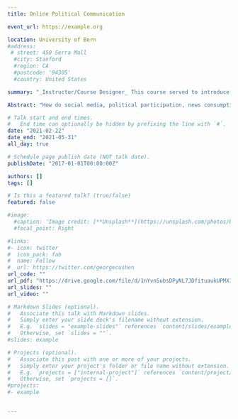 ```yaml
---
title: Online Political Communication

event_url: https://example.org

location: University of Bern
#address:
 # street: 450 Serra Mall
  #city: Stanford
  #region: CA
  #postcode: '94305'
  #country: United States

summary: "_Instructor/Course Designer_ This course served to introduce students to the main discussions taking place in the realm of online political communication. In the design and implementation of this course, I placed focus on using empirical work to provide nuanced answers to current public debates."

Abstract: "How do social media, political participation, news consumption and campaigning come together in the online world? This proseminar addresses this question by providing a comprehensive overview of the current status of research in online communication science, with a focus on political communication. Engaging with a combination of both theoretical and empirical research, studies are discussed in light of contemporary events, linking the development of online communication to more classic forms of political communication. In the proseminar, we seek to engage with pressing questions such as: “How does social media shape the political arena?”, “How do people access and engage with political news online?”, “How has the internet changed political campaigning?”, and “What role do social network sites play in citizen mobilization?”"

# Talk start and end times.
#   End time can optionally be hidden by prefixing the line with `#`.
date: "2021-02-22"
date_end: "2021-05-31"
all_day: true

# Schedule page publish date (NOT talk date).
publishDate: "2017-01-01T00:00:00Z"

authors: []
tags: []

# Is this a featured talk? (true/false)
featured: false

#image:
  #caption: 'Image credit: [**Unsplash**](https://unsplash.com/photos/bzdhc5b3Bxs)'
  #focal_point: Right

#links:
#- icon: twitter
#  icon_pack: fab
#  name: Follow
#  url: https://twitter.com/georgecushen
url_code: ""
url_pdf: "https://drive.google.com/file/d/1nYvnSubsDPyNL7JDfituaukUPMX1jzb9/view"
url_slides: ""
url_video: ""

# Markdown Slides (optional).
#   Associate this talk with Markdown slides.
#   Simply enter your slide deck's filename without extension.
#   E.g. `slides = "example-slides"` references `content/slides/example-slides.md`.
#   Otherwise, set `slides = ""`.
#slides: example

# Projects (optional).
#   Associate this post with one or more of your projects.
#   Simply enter your project's folder or file name without extension.
#   E.g. `projects = ["internal-project"]` references `content/project/deep-learning/index.md`.
#   Otherwise, set `projects = []`.
#projects:
#- example


---
```

